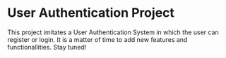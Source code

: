 # User Authentication Project
This project imitates a User Authentication System in which the user can register or login. It is a matter of time to add new features and functionallities. Stay tuned!
